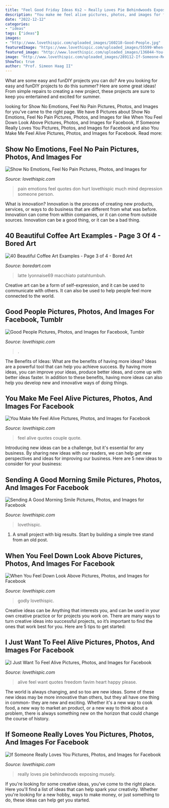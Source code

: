 ```yaml
---
title: "Feel Good Friday Ideas Ks2 ~ Really Loves Pie Behindwoods Exposing Musely"
description: "You make me feel alive pictures, photos, and images for facebook"
date: "2022-12-12"
categories:
- "ideas"
tags: ["ideas"]
images:
- "http://www.lovethispic.com/uploaded_images/160218-Good-People.jpg"
featuredImage: "https://www.lovethispic.com/uploaded_images/55599-When-You-Feel-Down-Look-Above.png"
featured_image: "http://www.lovethispic.com/uploaded_images/136044-You-Make-Me-Feel-Alive.jpg"
image: "http://www.lovethispic.com/uploaded_images/289112-If-Someone-Really-Loves-You.jpg"
ShowToc: true
author: "Prof. Simeon Haag II"
---
```



What are some easy and funDIY projects you can do?
Are you looking for easy and funDIY projects to do this summer? Here are some great ideas! From simple repairs to creating a new project, these projects are sure to keep you entertained and excited for summer.

	

		
looking for Show No Emotions, Feel No Pain Pictures, Photos, and Images for you've came to the right page. We have 8 Pictures about Show No Emotions, Feel No Pain Pictures, Photos, and Images for like When You Feel Down Look Above Pictures, Photos, and Images for Facebook, If Someone Really Loves You Pictures, Photos, and Images for Facebook and also You Make Me Feel Alive Pictures, Photos, and Images for Facebook. Read more:
		
    
## Show No Emotions, Feel No Pain Pictures, Photos, And Images For

<img loading=lazy src="https://www.lovethispic.com/uploaded_images/120442-Show-No-Emotions-Feel-No-Pain.jpg" onerror="this.onerror=null;this.src='https://tse3.mm.bing.net/th?id=OIP.AxlsJxODUcXomeBM-FPhKQHaEs&amp;pid=15.1';" alt="Show No Emotions, Feel No Pain Pictures, Photos, and Images for">

_Source: lovethispic.com_

>pain emotions feel quotes don hurt lovethispic much mind depression someone person. 

	

What is innovation?
Innovation is the process of creating new products, services, or ways to do business that are different from what was before. Innovation can come from within companies, or it can come from outside sources. Innovation can be a good thing, or it can be a bad thing.

    
## 40 Beautiful Coffee Art Examples - Page 3 Of 4 - Bored Art

<img loading=lazy src="https://www.boredart.com/wp-content/uploads/2014/04/Beautiful-coffee-art-examples-99.jpg" onerror="this.onerror=null;this.src='https://tse4.mm.bing.net/th?id=OIP.CjJIcPgd_JDBV_QArwexJQHaJ4&amp;pid=15.1';" alt="40 Beautiful Coffee Art Examples - Page 3 of 4 - Bored Art">

_Source: boredart.com_

>latte lyonnaise69 macchiato patahtumbuh. 

	

Creative art can be a form of self-expression, and it can be used to communicate with others. It can also be used to help people feel more connected to the world.

    
## Good People Pictures, Photos, And Images For Facebook, Tumblr

<img loading=lazy src="http://www.lovethispic.com/uploaded_images/160218-Good-People.jpg" onerror="this.onerror=null;this.src='https://tse2.mm.bing.net/th?id=OIP.x2k92AghiKB_O90j7xj5VAHaHa&amp;pid=15.1';" alt="Good People Pictures, Photos, and Images for Facebook, Tumblr">

_Source: lovethispic.com_

>. 

	

The Benefits of Ideas: What are the benefits of having more ideas?
Ideas are a powerful tool that can help you achieve success. By having more ideas, you can improve your ideas, produce better ideas, and come up with better ideas faster. In addition to these benefits, having more ideas can also help you develop new and innovative ways of doing things.

    
## You Make Me Feel Alive Pictures, Photos, And Images For Facebook

<img loading=lazy src="http://www.lovethispic.com/uploaded_images/136044-You-Make-Me-Feel-Alive.jpg" onerror="this.onerror=null;this.src='https://tse3.mm.bing.net/th?id=OIP.YF7nPVZ_lbXpVEAYrDYQfwHaLH&amp;pid=15.1';" alt="You Make Me Feel Alive Pictures, Photos, and Images for Facebook">

_Source: lovethispic.com_

>feel alive quotes couple quote. 

	

Introducing new ideas can be a challenge, but it's essential for any business. By sharing new ideas with our readers, we can help get new perspectives and ideas for improving our business. Here are 5 new ideas to consider for your business: 

    
## Sending A Good Morning Smile Pictures, Photos, And Images For Facebook

<img loading=lazy src="http://www.lovethispic.com/uploaded_images/352108-Sending-A-Good-Morning-Smile.jpg" onerror="this.onerror=null;this.src='https://tse3.mm.bing.net/th?id=OIP.RizjOZdvqgiEX_dIAxKLIwHaLH&amp;pid=15.1';" alt="Sending A Good Morning Smile Pictures, Photos, and Images for Facebook">

_Source: lovethispic.com_

>lovethispic. 

	

1. A small project with big results. Start by building a simple tree stand from an old post.

    
## When You Feel Down Look Above Pictures, Photos, And Images For Facebook

<img loading=lazy src="https://www.lovethispic.com/uploaded_images/55599-When-You-Feel-Down-Look-Above.png" onerror="this.onerror=null;this.src='https://tse3.mm.bing.net/th?id=OIP.py_H3UlQaNTUR6WyDrmj_gHaHa&amp;pid=15.1';" alt="When You Feel Down Look Above Pictures, Photos, and Images for Facebook">

_Source: lovethispic.com_

>godly lovethispic. 

	

Creative ideas can be Anything that interests you, and can be used in your own creative practice or for projects you work on. There are many ways to turn creative ideas into successful projects, so it’s important to find the ones that work best for you. Here are 5 tips to get started: 

    
## I Just Want To Feel Alive Pictures, Photos, And Images For Facebook

<img loading=lazy src="http://www.lovethispic.com/uploaded_images/51452-I-Just-Want-To-Feel-Alive.png" onerror="this.onerror=null;this.src='https://tse2.mm.bing.net/th?id=OIP.PqA2kN2ic2-MN-pV4i20-gHaJ4&amp;pid=15.1';" alt="I Just Want To Feel Alive Pictures, Photos, and Images for Facebook">

_Source: lovethispic.com_

>alive feel want quotes freedom favim heart happy please. 

	

The world is always changing, and so too are new ideas. Some of these new ideas may be more innovative than others, but they all have one thing in common- they are new and exciting. Whether it's a new way to cook food, a new way to market an product, or a new way to think about a problem, there is always something new on the horizon that could change the course of history.

    
## If Someone Really Loves You Pictures, Photos, And Images For Facebook

<img loading=lazy src="http://www.lovethispic.com/uploaded_images/289112-If-Someone-Really-Loves-You.jpg" onerror="this.onerror=null;this.src='https://tse4.mm.bing.net/th?id=OIP.zQRbPH-4aCL4Wj92jWG2LgHaHB&amp;pid=15.1';" alt="If Someone Really Loves You Pictures, Photos, and Images for Facebook">

_Source: lovethispic.com_

>really loves pie behindwoods exposing musely. 

	

If you're looking for some creative ideas, you've come to the right place. Here you'll find a list of ideas that can help spark your creativity. Whether you're looking for a new hobby, ways to make money, or just something to do, these ideas can help get you started.

